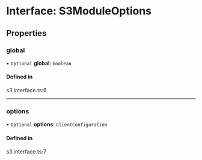 # Interface: S3ModuleOptions

## Properties

### global

• `Optional` **global**: `boolean`

#### Defined in

s3.interface.ts:6

___

### options

• `Optional` **options**: `ClientConfiguration`

#### Defined in

s3.interface.ts:7
